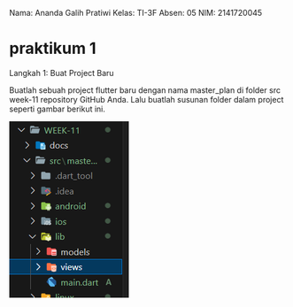 Nama: Ananda Galih Pratiwi
Kelas: TI-3F
Absen: 05
NIM: 2141720045

# praktikum 1

Langkah 1: Buat Project Baru

Buatlah sebuah project flutter baru dengan nama master_plan di folder src week-11 repository GitHub Anda. Lalu buatlah susunan folder dalam project seperti gambar berikut ini.

![p1l1](/WEEK-11/docs/praktikum-01/langkah-01.png)
